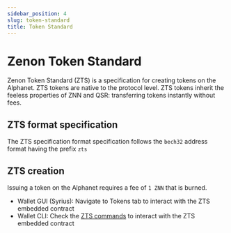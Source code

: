 ```yaml
---
sidebar_position: 4
slug: token-standard
title: Token Standard
---
```


# Zenon Token Standard

Zenon Token Standard (ZTS) is a specification for creating tokens on the Alphanet. ZTS tokens are native to the protocol level. ZTS tokens inherit the feeless properties of ZNN and QSR: transferring tokens instantly without fees.

## ZTS format specification

The ZTS specification format specification follows the `bech32` address format having the prefix `zts`

## ZTS creation

Issuing a token on the Alphanet requires a fee of `1 ZNN` that is burned.

- Wallet GUI (Syrius): Navigate to Tokens tab to interact with the ZTS embedded contract
- Wallet CLI: Check the [ZTS commands](cli.md) to interact with the ZTS embedded contract
